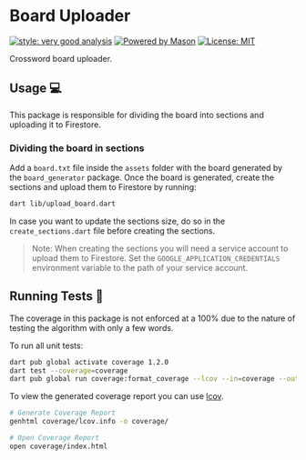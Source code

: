 # Board Uploader

[![style: very good analysis][very_good_analysis_badge]][very_good_analysis_link]
[![Powered by Mason](https://img.shields.io/endpoint?url=https%3A%2F%2Ftinyurl.com%2Fmason-badge)](https://github.com/felangel/mason)
[![License: MIT][license_badge]][license_link]

Crossword board uploader.

## Usage 💻

This package is responsible for dividing the board into sections and uploading it to Firestore.

### Dividing the board in sections

Add a `board.txt` file inside the `assets` folder with the board generated by the `board_generator` package.
Once the board is generated, create the sections and upload them to Firestore by running:

```sh
dart lib/upload_board.dart
```

In case you want to update the sections size, do so in the `create_sections.dart` file before creating the sections.

>Note: When creating the sections you will need a service account to upload them to Firestore. Set the `GOOGLE_APPLICATION_CREDENTIALS` environment variable to the path of your service account.

## Running Tests 🧪

The coverage in this package is not enforced at a 100% due to the nature of testing the algorithm with only a few words.

To run all unit tests:

```sh
dart pub global activate coverage 1.2.0
dart test --coverage=coverage
dart pub global run coverage:format_coverage --lcov --in=coverage --out=coverage/lcov.info
```

To view the generated coverage report you can use [lcov](https://github.com/linux-test-project/lcov).

```sh
# Generate Coverage Report
genhtml coverage/lcov.info -o coverage/

# Open Coverage Report
open coverage/index.html
```

[license_badge]: https://img.shields.io/badge/license-MIT-blue.svg
[license_link]: https://opensource.org/licenses/MIT
[very_good_analysis_badge]: https://img.shields.io/badge/style-very_good_analysis-B22C89.svg
[very_good_analysis_link]: https://pub.dev/packages/very_good_analysis
